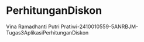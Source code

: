 # PerhitunganDiskon
Vina Ramadhanti Putri Pratiwi-2410010559-5ANRBJM-Tugas3AplikasiPerhitunganDiskon
